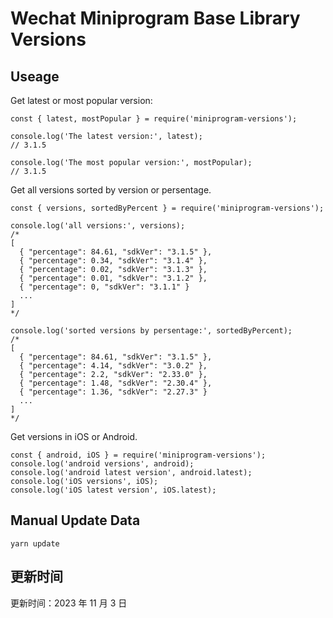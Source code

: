 
# Wechat Miniprogram Base Library Versions

## Useage

Get latest or most popular version:

```;
const { latest, mostPopular } = require('miniprogram-versions');

console.log('The latest version:', latest);
// 3.1.5

console.log('The most popular version:', mostPopular);
// 3.1.5

```

Get all versions sorted by version or persentage.

```
const { versions, sortedByPercent } = require('miniprogram-versions');

console.log('all versions:', versions);
/*
[
  { "percentage": 84.61, "sdkVer": "3.1.5" },
  { "percentage": 0.34, "sdkVer": "3.1.4" },
  { "percentage": 0.02, "sdkVer": "3.1.3" },
  { "percentage": 0.01, "sdkVer": "3.1.2" },
  { "percentage": 0, "sdkVer": "3.1.1" }
  ...
]
*/

console.log('sorted versions by persentage:', sortedByPercent);
/*
[
  { "percentage": 84.61, "sdkVer": "3.1.5" },
  { "percentage": 4.14, "sdkVer": "3.0.2" },
  { "percentage": 2.2, "sdkVer": "2.33.0" },
  { "percentage": 1.48, "sdkVer": "2.30.4" },
  { "percentage": 1.36, "sdkVer": "2.27.3" }
  ...
]
*/
```

Get versions in iOS or Android.

```
const { android, iOS } = require('miniprogram-versions');
console.log('android versions', android);
console.log('android latest version', android.latest);
console.log('iOS versions', iOS);
console.log('iOS latest version', iOS.latest);
```

## Manual Update Data

```
yarn update
```

## 更新时间

更新时间：2023 年 11 月 3 日
